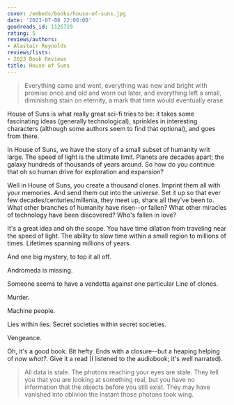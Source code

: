 ```yaml
---
cover: /embeds/books/house-of-suns.jpg
date: '2023-07-08 22:00:00'
goodreads_id: 1126719
rating: 5
reviews/authors:
- Alastair Reynolds
reviews/lists:
- 2023 Book Reviews
title: House of Suns
---
```

> Everything came and went, everything was new and bright with promise once and old and worn out later, and everything left a small, diminishing stain on eternity, a mark that time would eventually erase.

House of Suns is what really great sci-fi tries to be: it takes some fascinating ideas (generally technological), sprinkles in interesting characters (although some authors seem to find that optional), and goes from there. 

<!--more-->

In House of Suns, we have the story of a small subset of humanity writ large. The speed of light is the ultimate limit. Planets are decades apart; the galaxy hundreds of thousands of years around. So how do you continue that oh so human drive for exploration and expansion?

Well in House of Suns, you create a thousand clones. Imprint them all with your memories. And send them out into the universe. Set it up so that ever few decades/centuries/millenia, they meet up, share all they've been to. What other branches of humanity have risen--or fallen? What other miracles of technology have been discovered? Who's fallen in love? 

It's a great idea and oh the scope. You have time dilation from traveling near the speed of light. The ability to slow time within a small region to millions of times. Lifetimes spanning millions of years. 

And one big mystery, to top it all off. 

Andromeda is missing. 

Someone seems to have a vendetta against one particular Line of clones. 

Murder. 

Machine people. 

Lies within lies. Secret societies within secret societies. 

Vengeance. 

Oh, it's a good book. Bit hefty. Ends with a closure--but a heaping helping of *now what?*. Give it a read (I listened to the audiobook; it's well narrated). 

> All data is stale. The photons reaching your eyes are stale. They tell you that you are looking at something real, but you have no information that the objects before you still exist. They may have vanished into oblivion the instant those photons took wing.
